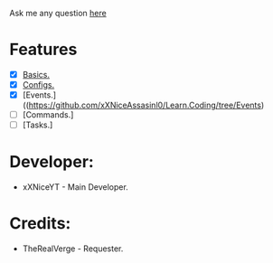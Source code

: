 Ask me any question [here](https://github.com/xXNiceAssasinl0/Learn.Coding/issues)

# Features

- [x] [Basics.](https://github.com/xXNiceAssasinl0/Learn.Coding)
- [x] [Configs.](https://github.com/xXNiceAssasinl0/Learn.Coding/tree/Config)
- [x] [Events.]((https://github.com/xXNiceAssasinl0/Learn.Coding/tree/Events)
- [ ] [Commands.]
- [ ] [Tasks.]
 
 # Developer:
 
 * xXNiceYT - Main Developer.

 # Credits:
 
 * TheRealVerge - Requester.
